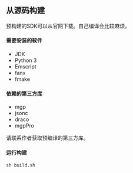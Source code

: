 

## 从源码构建

预构建的SDK可以从官网下载。自己编译会比较麻烦。

#### 需要安装的软件
- JDK
- Python 3
- Emscript
- fanx
- fmake

#### 依赖的第三方库
- mgp
- jsonc
- draco
- mgpPro

请联系作者获取预编译的第三方库。

#### 运行构建
```
sh build.sh
```

